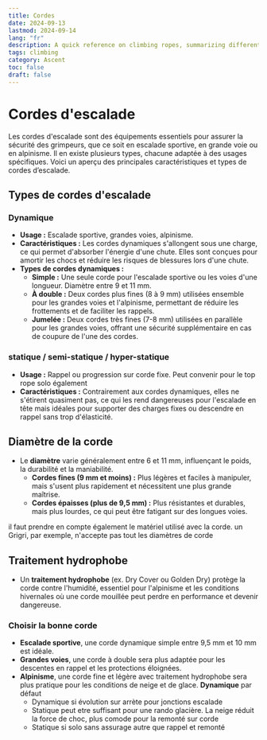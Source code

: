 ```yaml
---
title: Cordes
date: 2024-09-13
lastmod: 2024-09-14
lang: "fr"
description: A quick reference on climbing ropes, summarizing different types, their characteristics, and key points to remember for proper selection and use.
tags: climbing
category: Ascent
toc: false
draft: false
---
```


# Cordes d'escalade

Les cordes d'escalade sont des équipements essentiels pour assurer la sécurité des grimpeurs, que ce soit en escalade sportive, en grande voie ou en alpinisme. Il en existe plusieurs types, chacune adaptée à des usages spécifiques. Voici un aperçu des principales caractéristiques et types de cordes d’escalade.

## Types de cordes d'escalade

### Dynamique

- **Usage :** Escalade sportive, grandes voies, alpinisme.
- **Caractéristiques :** Les cordes dynamiques s'allongent sous une charge, ce qui permet d'absorber l'énergie d'une chute. Elles sont conçues pour amortir les chocs et réduire les risques de blessures lors d'une chute.
- **Types de cordes dynamiques :**
  - **Simple :** Une seule corde pour l'escalade sportive ou les voies d'une longueur. Diamètre entre 9 et 11 mm.
  - **À double :** Deux cordes plus fines (8 à 9 mm) utilisées ensemble pour les grandes voies et l'alpinisme, permettant de réduire les frottements et de faciliter les rappels.
  - **Jumelée :** Deux cordes très fines (7-8 mm) utilisées en parallèle pour les grandes voies, offrant une sécurité supplémentaire en cas de coupure de l'une des cordes.

### statique / semi-statique / hyper-statique

- **Usage :** Rappel ou progression sur corde fixe. Peut convenir pour le top rope solo également
- **Caractéristiques :** Contrairement aux cordes dynamiques, elles ne s'étirent quasiment pas, ce qui les rend dangereuses pour l'escalade en tête mais idéales pour supporter des charges fixes ou descendre en rappel sans trop d'élasticité.

## Diamètre de la corde

- Le **diamètre** varie généralement entre 6 et 11 mm, influençant le poids, la durabilité et la maniabilité.
  - **Cordes fines (9 mm et moins) :** Plus légères et faciles à manipuler, mais s'usent plus rapidement et nécessitent une plus grande maîtrise.
  - **Cordes épaisses (plus de 9,5 mm) :** Plus résistantes et durables, mais plus lourdes, ce qui peut être fatigant sur des longues voies.

il faut prendre en compte également le matériel utilisé avec la corde. un Grigri, par exemple, n'accepte pas tout les diamètres de corde

## Traitement hydrophobe

- Un **traitement hydrophobe** (ex. Dry Cover ou Golden Dry) protège la corde contre l'humidité, essentiel pour l'alpinisme et les conditions hivernales où une corde mouillée peut perdre en performance et devenir dangereuse.


### Choisir la bonne corde
- **Escalade sportive**, une corde dynamique simple entre 9,5 mm et 10 mm est idéale.
- **Grandes voies**, une corde à double sera plus adaptée pour les descentes en rappel et les protections éloignées.
- **Alpinisme**, une corde fine et légère avec traitement hydrophobe sera plus pratique pour les conditions de neige et de glace. **Dynamique** par défaut
  - Dynamique si évolution sur arrète pour jonctions escalade
  - Statique peut etre suffisant pour une rando glacière. La neige réduit la force de choc, plus comode pour la remonté sur corde
  - Statique si solo sans assurage autre que rappel et remonté
